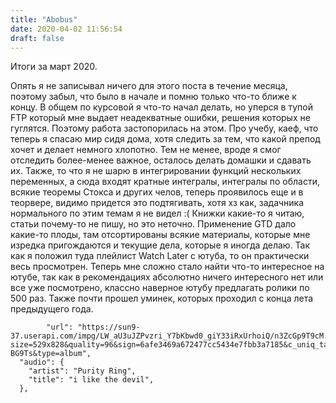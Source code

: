 ```yaml
---
title: "Abobus"
date: 2020-04-02 11:56:54
draft: false
---
```


Итоги за март 2020.

Опять я не записывал ничего для этого поста в течение месяца, поэтому забыл, что было в начале и помню только что-то ближе к концу. В общем по курсовой я что-то начал делать, но уперся в тупой FTP который мне выдает неадекватные ошибки, решения которых не гуглятся. Поэтому работа застопорилась на этом. Про учебу, каеф, что теперь я спасаю мир сидя дома, хотя следить за тем, что какой препод хочет и делает немного хлопотно. Тем не менее, вроде я смог отследить более-менее важное, осталось делать домашки и сдавать их. Также, то что я не шарю в интегрировании функций нескольких переменных, а сюда входят кратные интегралы, интегралы по области, всякие теоремы Стокса и других челов, теперь проявилось еще и в теорвере, видимо придется это подтягивать, хотя хз как, задачника нормального по этим темам я не видел :( Книжки какие-то я читаю, статьи почему-то не пишу, но это неточно. Применение GTD дало какие-то плоды, там отсортированы всякие материалы, которые мне изредка пригождаются и текущие дела, которые я иногда делаю. Так как я положил туда плейлист Watch Later с ютуба, то он практически весь просмотрен. Теперь мне сложно стало найти что-то интересное на ютубе, так как в рекомендациях абсолютно ничего интересного нет или все уже посмотрено, классно наверное ютубу предлагать ролики по 500 раз. Также почти прошел уминек, которых проходил с конца лета предыдущего года.

            "url": "https://sun9-37.userapi.com/impg/LW_aU3uJZPvzri_Y7bKbwd0_giY33iRxUrhoiQ/n3ZcGp9T9cM.jpg?size=529x828&quality=96&sign=6afe3469a672477cc5434e7fbb3a7185&c_uniq_tag=7tokNdkygeU3X2XBSbIVMHZmEwHBVKeIphUN5-BG9Ts&type=album",
      "audio": {
        "artist": "Purity Ring",
        "title": "i like the devil",
      },
